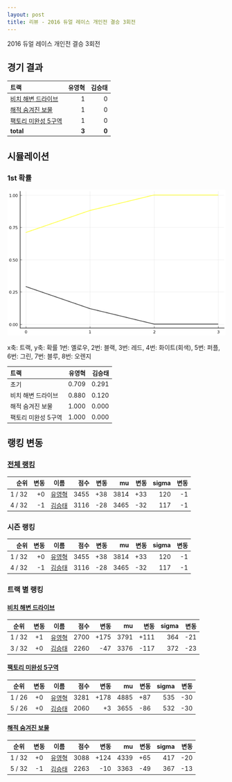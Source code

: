 ```yaml
---
layout: post
title: 리뷰 - 2016 듀얼 레이스 개인전 결승 3회전
---
```


2016 듀얼 레이스 개인전 결승 3회전


## 경기 결과

| 트랙 | 유영혁 | 김승태 |
|:---|---:|---:|
| [비치 해변 드라이브](../haebyun) | 1 | 0 |
| [해적 숨겨진 보물](../haesumbo) | 1 | 0 |
| [팩토리 미완성 5구역](../district5) | 1 | 0 |
| __total__ |__3__ |__0__ |



## 시뮬레이션


### 1st 확률


![](../images/s2016-1-2-3-1st.png)

x축: 트랙, y축: 확률
1번: 옐로우, 2번: 블랙, 3번: 레드, 4번: 화이트(회색), 5번: 퍼플, 6번: 그린, 7번: 블루, 8번: 오렌지

| 트랙 | 유영혁 | 김승태 |
|:---|---:|---:|
| 초기 | 0.709 | 0.291 |
| 비치 해변 드라이브 | 0.880 | 0.120 |
| 해적 숨겨진 보물 | 1.000 | 0.000 |
| 팩토리 미완성 5구역 | 1.000 | 0.000 |


## 랭킹 변동


### [전체 랭킹](../singles-full)

| 순위 | 변동 | 이름 | 점수 | 변동 | mu | 변동 | sigma | 변동 |
|---:|---:|:---:|---:|---:|---:|---:|---:|---:|
| 1 / 32 | +0 | [유영혁](../yuyeonghyeok) | 3455 | +38 | 3814 | +33 | 120 | -1 |
| 4 / 32 | -1 | [김승태](../gimseungtae) | 3116 | -28 | 3465 | -32 | 117 | -1 |

### 시즌 랭킹

| 순위 | 변동 | 이름 | 점수 | 변동 | mu | 변동 | sigma | 변동 |
|---:|---:|:---:|---:|---:|---:|---:|---:|---:|
| 1 / 32 | +0 | [유영혁](../yuyeonghyeok) | 3455 | +38 | 3814 | +33 | 120 | -1 |
| 4 / 32 | -1 | [김승태](../gimseungtae) | 3116 | -28 | 3465 | -32 | 117 | -1 |

### 트랙 별 랭킹


#### [비치 해변 드라이브](../haebyun)

| 순위 | 변동 | 이름 | 점수 | 변동 | mu | 변동 | sigma | 변동 |
|:---:|:---:|:---:|---:|---:|---:|---:|---:|---:|
| 1 / 32 | +1 | [유영혁](../yuyeonghyeok) | 2700 | +175 | 3791 | +111 | 364 | -21 |
| 3 / 32 | +0 | [김승태](../gimseungtae) | 2260 | -47 | 3376 | -117 | 372 | -23 |

#### [팩토리 미완성 5구역](../district5)

| 순위 | 변동 | 이름 | 점수 | 변동 | mu | 변동 | sigma | 변동 |
|:---:|:---:|:---:|---:|---:|---:|---:|---:|---:|
| 1 / 26 | +0 | [유영혁](../yuyeonghyeok) | 3281 | +178 | 4885 | +87 | 535 | -30 |
| 5 / 26 | +0 | [김승태](../gimseungtae) | 2060 | +3 | 3655 | -86 | 532 | -30 |

#### [해적 숨겨진 보물](../haesumbo)

| 순위 | 변동 | 이름 | 점수 | 변동 | mu | 변동 | sigma | 변동 |
|:---:|:---:|:---:|---:|---:|---:|---:|---:|---:|
| 1 / 32 | +0 | [유영혁](../yuyeonghyeok) | 3088 | +124 | 4339 | +65 | 417 | -20 |
| 5 / 32 | -1 | [김승태](../gimseungtae) | 2263 | -10 | 3363 | -49 | 367 | -13 |
